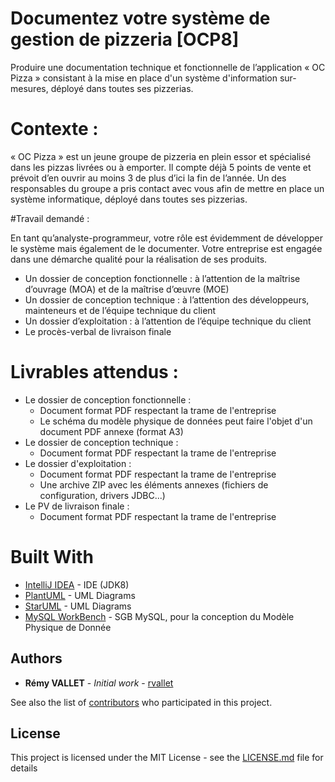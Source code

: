 # Documentez votre système de gestion de pizzeria [OCP8]

Produire une documentation technique et fonctionnelle de l’application « OC Pizza » consistant à
la mise en place d'un système d'information sur-mesures, déployé dans toutes ses pizzerias.

# Contexte :

« OC Pizza » est un jeune groupe de pizzeria en plein essor et spécialisé dans les pizzas livrées ou à emporter. 
Il compte déjà 5 points de vente et prévoit d’en ouvrir au moins 3 de plus d’ici la fin de l’année. 
Un des responsables du groupe a pris contact avec vous afin de mettre en place un système informatique, 
déployé dans toutes ses pizzerias.

#Travail demandé :

En tant qu’analyste-programmeur, votre rôle est évidemment de développer le système mais également de le documenter. 
Votre entreprise est engagée dans une démarche qualité pour la réalisation de ses produits.
 
* Un dossier de conception fonctionnelle : à l’attention de la maîtrise d’ouvrage (MOA) et de la maîtrise d’œuvre (MOE)
* Un dossier de conception technique : à l’attention des développeurs, mainteneurs et de l’équipe technique du client 
* Un dossier d’exploitation : à l’attention de l’équipe technique du client
* Le procès-verbal de livraison finale

# Livrables attendus :

* Le dossier de conception fonctionnelle :
    * Document format PDF respectant la trame de l'entreprise
    * Le schéma du modèle physique de données peut faire l'objet d'un document PDF annexe (format A3)
* Le dossier de conception technique :
    * Document format PDF respectant la trame de l'entreprise
* Le dossier d'exploitation :
    * Document format PDF respectant la trame de l'entreprise
    * Une archive ZIP avec les éléments annexes (fichiers de configuration, drivers JDBC...)
* Le PV de livraison finale :
    * Document format PDF respectant la trame de l'entreprise

# Built With

* [IntelliJ IDEA](https://www.jetbrains.com/idea/) - IDE (JDK8)
* [PlantUML](http://plantuml.com/en/) - UML Diagrams
* [StarUML](http://staruml.io/) - UML Diagrams
* [MySQL WorkBench](https://www.mysql.com/) - SGB MySQL, pour la conception du Modèle Physique de Donnée

## Authors

* **Rémy VALLET** - *Initial work* - [rvallet](https://github.com/rvallet)

See also the list of [contributors](https://github.com/rvallet/ocp8-documentation-pizzeria/contributors) who participated in this project.

## License
This project is licensed under the MIT License - see the [LICENSE.md](https://github.com/rvallet/ocp8-documentation-pizzeria/blob/master/LICENSE) file for details